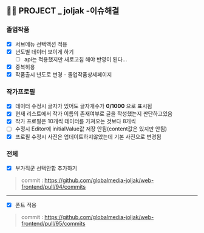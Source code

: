 ## 👩‍🎓 PROJECT _ joljak -이슈해결
### 졸업작품
- [x] 서브메뉴 선택액션 적용
- [x] 년도별 데이터 보이게 하기
	- [ ]   api는 적용했지만 새로고침 해야 반영이 된다...
- [x] 중복허용
- [x] 작품출시 년도로 변경 - 졸업작품상세페이지

### 작가프로필
-   [x] 데이터 수정시 글자가 있어도 글자개수가 **0/1000** 으로 표시됨
-   [x] 현재 리스트에서 작가 이름의 존재여부로 글을 작성했는지 판단하고있음  
-   [x] 작가 프로필은 10개씩 데이터를 가져오는 것보다 8개씩 
-   [ ] 수정시 Editor에 initialValue값 저장 안됨(content값은 있지만 안됨)
-   [x] 프로필 수정시 사진은 업데이트하지않았는데 기본 사진으로 변경됨

### 전체
- [x] 부가직군 선택안함 추가하기

> commit : https://github.com/globalmedia-joljak/web-frontend/pull/94/commits
---
- [x] 폰트 적용
> commit : https://github.com/globalmedia-joljak/web-frontend/pull/95/commits


	 

